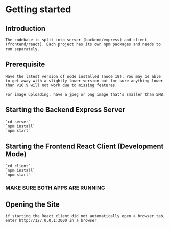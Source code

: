 # Getting started

## Introduction
    The codebase is split into server (backend/express) and client (frontend/react). Each project has its own npm packages and needs to run separately.

## Prerequisite
    Have the latest version of node installed (node 18). You may be able to get away with a slightly lower version but for sure anything lower than v16.9 will not work due to missing features.

    For image uploading, have a jpeg or png image that's smaller than 5MB.

## Starting the Backend Express Server 
    `cd server`
    `npm install`
    `npm start`

## Starting the Frontend React Client (Development Mode)
    `cd client`
    `npm install`
    `npm start`

### MAKE SURE BOTH APPS ARE RUNNING

## Opening the Site
    if starting the React client did not automatically open a browser tab, enter http://127.0.0.1:3000 in a browser